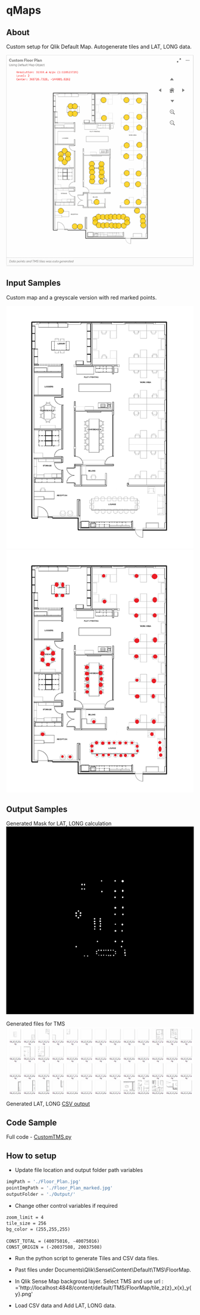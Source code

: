 # qMaps
## About
Custom setup for Qlik Default Map.
Autogenerate tiles and LAT, LONG data.

![Floor Plan](doc/FloorPlan/FloorPlan.gif)

## Input Samples
Custom map and a greyscale version with red marked points. 

![Custom Map](doc/FloorPlan/FloorPlan.jpg)
![marked Map](doc/FloorPlan/FloorPlan_marked.jpg)

## Output Samples

Generated Mask for LAT, LONG calculation
![Generated Mask](doc/FloorPlan/GeneratedMask.png) 

Generated files for TMS
![TMS tiles](doc/FloorPlan/GeneratedTiles.gif)

Generated LAT, LONG
[CSV output](output.csv)

## Code Sample

Full code - [CustomTMS.py](CustomTMS.py)

## How to setup

* Update  file location and output folder path variables

```python
imgPath = './Floor_Plan.jpg'
pointImgPath = './Floor_Plan_marked.jpg'
outputFolder = './Output/'
```
* Change other control variables if required
```
zoom_limit = 4
tile_size = 256
bg_color = (255,255,255)

CONST_TOTAL = (40075016, -40075016)
CONST_ORIGIN = (-20037508, 20037508)
```

* Run the python script to generate Tiles and CSV data files.

* Past files under Documents\Qlik\Sense\Content\Default\TMS\FloorMap.

* In Qlik Sense Map backgroud layer. Select TMS and use url : ='http://localhost:4848/content/default/TMS/FloorMap/tile_z{z}_x{x}_y{y}.png'

* Load CSV data and Add LAT, LONG data.




